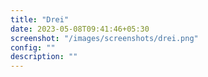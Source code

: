 ```yaml
---
title: "Drei"
date: 2023-05-08T09:41:46+05:30
screenshot: "/images/screenshots/drei.png"
config: ""
description: ""
---
```

